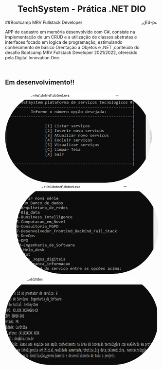 <h1 align="center">
    TechSystem - Prática .NET DIO 
</h1>


<div>
        <img align="right" alt="Ed-pic" height="150" style="border-radius:50px;" src="https://hermes.digitalinnovation.one/tracks/5ff98a20-9788-4727-bf44-996f0e4844a2.png">
</div>


##Bootcamp MRV Fullstack Developer




APP de cadastro em memória desenvolvido com C#, consiste na Implementação de um CRUD e a utilização de classes abstratas e interfaces focado em logica de programação, estimulando conhecimento de básico Orentação a Objetos e .NET ,conteúdo do desafio  Bootcamp MRV Fullstack Developer 2021/2022, oferecido pela Digital Innovation One.



<br>

## Em desenvolvimento!!

<div>
        <img align="center" alt="Ed-pic" height="300" style="border-radius:150px;" src="img\menu.png">
        <img align="right" alt="Ed-pic" height="300" style="border-radius:150px;" src="img\Enum.png">
        <img align="right" alt="Ed-pic" height="300" style="border-radius:200px;" src="img\Descriçao.png">

        
</div>
